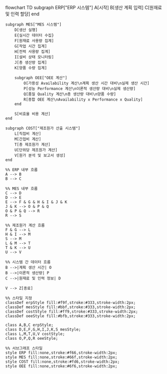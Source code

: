 flowchart TD
    subgraph ERP["ERP 시스템"]
        A[시작]
        B[생산 계획 입력]
        C[원재료 및 인력 할당]
    end

    subgraph MES["MES 시스템"]
        D[생산 실행]
        E{실시간 데이터 수집}
        F[원재료 사용량 집계]
        G[작업 시간 집계]
        H[전력 사용량 집계]
        I[설비 상태 모니터링]
        J[총 생산량 집계]
        K[양품 수량 집계]

        subgraph OEE["OEE 계산"]
            O[가용성 Availability 계산\n계획 생산 시간 대비\n실제 생산 시간]
            P[성능 Performance 계산\n이론적 생산량 대비\n실제 생산량]
            Q[품질 Quality 계산\n총 생산량 대비\n양품 수량]
            R[종합 OEE 계산\nAvailability x Performance x Quality]
        end

        S[비효율 비용 계산]
    end

    subgraph COST["제조원가 산출 시스템"]
        L[직접비 계산]
        M[간접비 계산]
        T[총 제조원가 계산]
        U[단위당 제조원가 계산]
        V[원가 분석 및 보고서 생성]
    end

    %% ERP 내부 흐름
    A --> B
    B --> C

    %% MES 내부 흐름
    C --> D
    D --> E
    E --> F & G & H & I & J & K
    J & K --> O & P & Q
    O & P & Q --> R
    R --> S

    %% 제조원가 계산 흐름
    F & G --> L
    H & I --> M
    S --> M
    L & M --> T
    T & K --> U
    U --> V

    %% 시스템 간 데이터 흐름
    B -->|계획 생산 시간| O
    B -->|이론적 생산량| P
    C -->|원재료 및 인력 정보| D

    V --> Z[종료]

    %% 스타일 지정
    classDef erpStyle fill:#f9f,stroke:#333,stroke-width:2px;
    classDef mesStyle fill:#bbf,stroke:#333,stroke-width:2px;
    classDef costStyle fill:#ff9,stroke:#333,stroke-width:2px;
    classDef oeeStyle fill:#bfb,stroke:#333,stroke-width:2px;

    class A,B,C erpStyle;
    class D,E,F,G,H,I,J,K,S mesStyle;
    class L,M,T,U,V costStyle;
    class O,P,Q,R oeeStyle;

    %% 서브그래프 스타일
    style ERP fill:none,stroke:#f66,stroke-width:2px;
    style MES fill:none,stroke:#66f,stroke-width:2px;
    style COST fill:none,stroke:#fd6,stroke-width:2px;
    style OEE fill:none,stroke:#6f6,stroke-width:2px;
